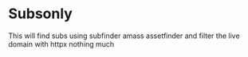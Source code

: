 # Subsonly
This will find subs using subfinder amass assetfinder and filter the live domain with httpx nothing much 
